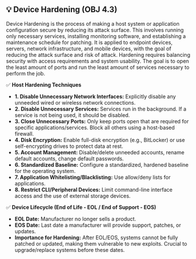## 💡 Device Hardening (OBJ 4.3)

Device Hardening is the process of making a host system or application configuration secure by reducing its attack surface. This involves running only necessary services, installing monitoring software, and establishing a maintenance schedule for patching. It is applied to endpoint devices, servers, network infrastructure, and mobile devices, with the goal of reducing the attack surface and risk of attack. Hardening requires balancing security with access requirements and system usability. The goal is to open the least amount of ports and run the least amount of services necessary to perform the job.

✅ **Host Hardening Techniques**
- **1. Disable Unnecessary Network Interfaces:** Explicitly disable any unneeded wired or wireless network connections.
- **2. Disable Unnecessary Services:** Services run in the background. If a service is not being used, it should be disabled.
- **3. Close Unnecessary Ports:** Only keep ports open that are required for specific applications/services. Block all others using a host-based firewall.
- **4. Disk Encryption:** Enable full-disk encryption (e.g., BitLocker) or use self-encrypting drives to protect data at rest.
- **5. Account Management:** Disable/delete unneeded accounts, rename default accounts, change default passwords.
- **6. Standardized Baseline:** Configure a standardized, hardened baseline for the operating system.
- **7. Application Whitelisting/Blacklisting:** Use allow/deny lists for applications.
- **8. Restrict CLI/Peripheral Devices:** Limit command-line interface access and the use of external storage devices.

✅ **Device Lifecycle (End of Life - EOL / End of Support - EOS)**
- **EOL Date:** Manufacturer no longer sells a product.
- **EOS Date:** Last date a manufacturer will provide support, patches, or updates.
- **Importance for Hardening:** After EOL/EOS, systems cannot be fully patched or updated, making them vulnerable to new exploits. Crucial to upgrade/replace systems before these dates.